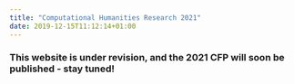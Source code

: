 ```yaml
---
title: "Computational Humanities Research 2021"
date: 2019-12-15T11:12:14+01:00
---
```


### This website is under revision, and the 2021 CFP will soon be published - stay tuned!
<!-- ### Description -->
<!-- In the humanities and related social sciences, the use of computational, statistical, and -->
<!-- mathematical approaches has increased in recent years. The research can be characterized -->
<!-- by (i) relying on quantifiable rather than strictly qualitative evidence; (ii) making -->
<!-- explicit and formalizing theory with the help of mathematical and computational -->
<!-- models; (iii) making statistical inferences about model parameters; (iv) the use of -->
<!-- computational and automatic procedures for processing and analyzing data; and (v) -->
<!-- searching for computational analogies through which theories from different disciplines -->
<!-- can be unified. And yet, despite the undeniable growth of this new research area, many -->
<!-- scholars still feel that there is no suitable research-oriented venue to present and -->
<!-- publish their computational work that does not lose sight of questions relevant to the -->
<!-- humanities. As such, we aim to fill this niche by creating a community for Computational -->
<!-- Humanities Research. Ultimately, the goal of the community is to set up a -->
<!-- research-oriented, open-access computational humanities journal. This workshop on -->
<!-- Computational Humanities Research (CHR) will serve as a stepping stone to this journal. -->

<!-- Read the accepted papers <a href="/papers">here</a> or at <a -->
<!-- href="http://ceur-ws.org/Vol-2723/">CEUR-WS</a>.  -->

<!-- ### Keynote Speakers -->

<!-- ### Important dates -->

<!-- ### Registration -->

<!-- ### Venue -->
<!-- This workshop will be an online event with synchronous Q&A sessions and asynchronous -->
<!-- discussions on our forum ([please -->
<!-- register](https://discourse.computational-humanities-research.org/)).  More details will -->
<!-- follow soon. The workshop is organized by the X & Y. -->

<!-- ### Illustrative Topics and Questions -->

<!-- ### Workshop goals -->

<!-- ### Types of Submission -->

<!-- ### Submission Formats -->

<!-- ### Program Committee -->

<!-- ### Organizers -->

